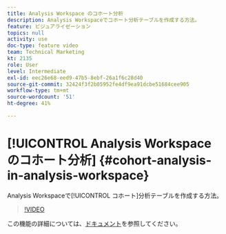 ```yaml
---
title: Analysis Workspace のコホート分析
description: Analysis Workspaceでコホート分析テーブルを作成する方法。
feature: ビジュアライゼーション
topics: null
activity: use
doc-type: feature video
team: Technical Marketing
kt: 2135
role: User
level: Intermediate
exl-id: eec26e68-eed9-47b5-8ebf-26a1f6c28d40
source-git-commit: 32424f3f2b05952fe4df9ea91dcbe51684cee905
workflow-type: tm+mt
source-wordcount: '51'
ht-degree: 41%

---
```


# [!UICONTROL Analysis Workspace のコホート分析] {#cohort-analysis-in-analysis-workspace}

Analysis Workspaceで[!UICONTROL コホート]分析テーブルを作成する方法。

>[!VIDEO](https://video.tv.adobe.com/v/23990/?quality=12)

この機能の詳細については、[ドキュメント](https://marketing.adobe.com/resources/help/ja_JP/analytics/analysis-workspace/cohort_analysis.html)を参照してください。
